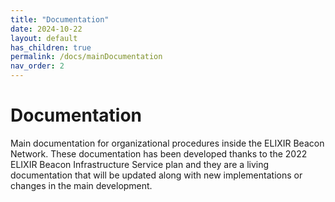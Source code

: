 ```yaml
---
title: "Documentation"
date: 2024-10-22
layout: default
has_children: true
permalink: /docs/mainDocumentation
nav_order: 2
---
```


# Documentation

Main documentation for organizational procedures inside the ELIXIR Beacon Network. These documentation has been developed thanks to the 2022 ELIXIR Beacon Infrastructure Service plan and they are a living documentation that will be updated along with new implementations or changes in the main development.